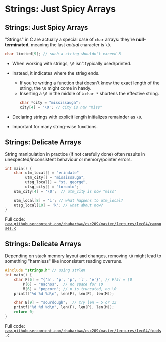 # Strings: Just Spicy Arrays

## Strings: Just Spicy Arrays

"Strings" in C are actually a special case of `char` arrays: they're **null-terminated**, meaning the last _actual_ character is `\0`.

```c
char limited[9]; // such a string shouldn't exceed 8
```

- When working with strings, `\0` isn't typically used/printed.
- Instead, it indicates where the string ends.

  - If you're writing a function that doesn't know the exact length of the string, the `\0` might come in handy.
  - Inserting a `\0` in the middle of a `char *` shortens the effective string.
    ```c
    char *city = "mississauga";
    city[4] = '\0'; // city is now "miss"
    ```

- Declaring strings with explicit length initializes remainder as `\0`.
- Important for many string-wise functions.

## Strings: Delicate Arrays

String manipulation in practice (if not carefully done) often results in unexpected/inconsistent behaviour or memory/pointer errors.

```c
int main() {
    char utm_local[] = "erindale"
         utm_city[] = "mississauga",
         utsg_local[] = "st. george",
         utsg_city[] = "toronto";
    utm_city[4] = '\0';  // utm_city is now "miss"

    utm_local[8] = 'i'; // what happens to utm_local?
    utsg_local[10] = 'k'; // what about now?
}
```

Full code: [`raw.githubusercontent.com/rhubarbwu/csc209/master/lectures/lec04/campuses.c`](https://raw.githubusercontent.com/rhubarbwu/csc209/master/lectures/lec04/campuses.c)

## Strings: Delicate Arrays

Depending on stack memory layout and changes, removing `\0` might lead to something "harmless" like inconsistent reading overruns.

```c
#include "strings.h" // using strlen
int main() {
    char F[6] = "{'a', 'p', 'p', 'l', 'e'}", // F[5] = \0
        P[6] = "nachos",  // no space for \0
        M[6] = "popcorn"; // n is truncated, no \0
    printf("%d %d %d\n", len(F), len(P), len(M));

    char B[9] = "sourdough";  // try len = 5 or 13
    printf("%d %d %d\n", len(F), len(P), len(M));
    return 0;
}
```

Full code: [`raw.githubusercontent.com/rhubarbwu/csc209/master/lectures/lec04/foods.c`](https://raw.githubusercontent.com/rhubarbwu/csc209/master/lectures/lec04/foods.c)
